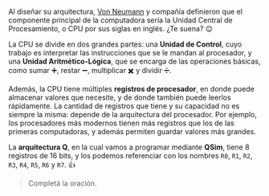 Al diseñar su arquitectura, [Von Neumann](https://es.wikipedia.org/wiki/John_von_Neumann) y compañía definieron que el componente principal de la computadora sería la Unidad Central de Procesamiento, o CPU por sus siglas en inglés. ¿Te suena? :wink:

La CPU se divide en dos grandes partes: una **Unidad de Control**, cuyo trabajo es interpretar las instrucciones que se le mandan al procesador, y una **Unidad Aritmético-Lógica**, que se encarga de las operaciones básicas, como sumar :heavy_plus_sign:, restar :heavy_minus_sign:, multiplicar :heavy_multiplication_x: y dividir :heavy_division_sign:.

Además, la CPU tiene múltiples **registros de procesador**, en donde puede almacenar valores que necesite, y de donde también puede leerlos rápidamente. La cantidad de registros que tiene y su capacidad no es siempre la misma: depende de la arquitectura del procesador. Por ejemplo, los procesadores más modernos tienen más registros que los de las primeras computadoras, y además permiten guardar valores más grandes.

La **arquitectura Q**, en la cual vamos a programar mediante **QSim**, tiene 8 registros de 16 bits, y los podemos referenciar con los nombres `R0`, `R1`, `R2`, `R3`, `R4`, `R5`, `R6` y `R7`. :thumbsup:

> Completá la oración.
